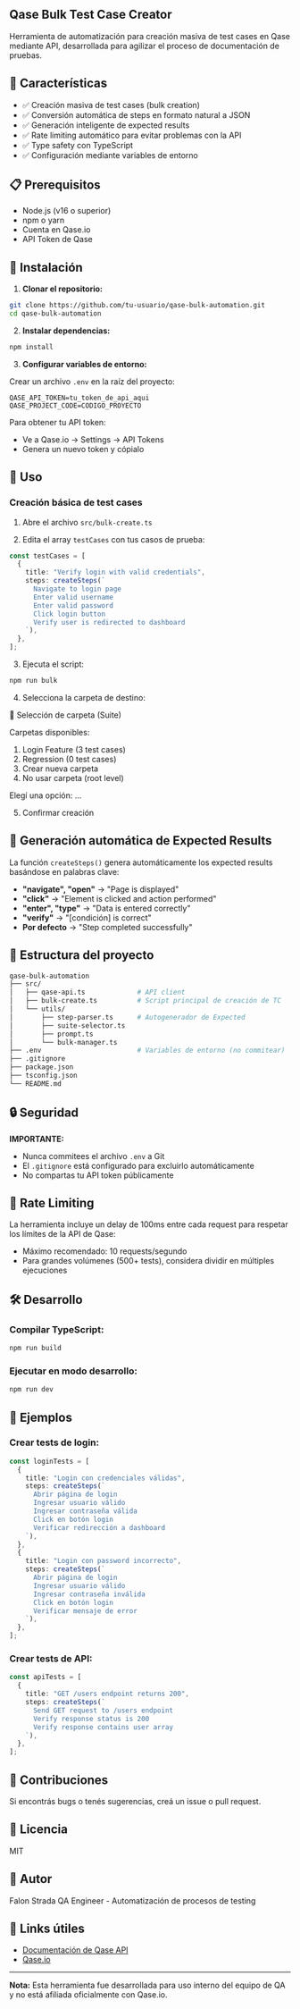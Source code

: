 ## Qase Bulk Test Case Creator

Herramienta de automatización para creación masiva de test cases en Qase mediante API, desarrollada para agilizar el proceso de documentación de pruebas.

## 🚀 Características

- ✅ Creación masiva de test cases (bulk creation)
- ✅ Conversión automática de steps en formato natural a JSON
- ✅ Generación inteligente de expected results
- ✅ Rate limiting automático para evitar problemas con la API
- ✅ Type safety con TypeScript
- ✅ Configuración mediante variables de entorno

## 📋 Prerequisitos

- Node.js (v16 o superior)
- npm o yarn
- Cuenta en Qase.io
- API Token de Qase

## 🔧 Instalación

1. **Clonar el repositorio:**

```bash
git clone https://github.com/tu-usuario/qase-bulk-automation.git
cd qase-bulk-automation
```

2. **Instalar dependencias:**

```bash
npm install
```

3. **Configurar variables de entorno:**

Crear un archivo `.env` en la raíz del proyecto:

```env
QASE_API_TOKEN=tu_token_de_api_aqui
QASE_PROJECT_CODE=CODIGO_PROYECTO
```

Para obtener tu API token:

- Ve a Qase.io → Settings → API Tokens
- Genera un nuevo token y cópialo

## 📖 Uso

### Creación básica de test cases

1. Abre el archivo `src/bulk-create.ts`

2. Edita el array `testCases` con tus casos de prueba:

```typescript
const testCases = [
  {
    title: "Verify login with valid credentials",
    steps: createSteps(`
      Navigate to login page
      Enter valid username
      Enter valid password
      Click login button
      Verify user is redirected to dashboard
    `),
  },
];
```

3. Ejecuta el script:

```bash
npm run bulk
```

4. Selecciona la carpeta de destino:

📁 Selección de carpeta (Suite)

Carpetas disponibles:

1. Login Feature (3 test cases)
2. Regression (0 test cases)
3. Crear nueva carpeta
4. No usar carpeta (root level)

Elegí una opción: ...

5. Confirmar creación

## 🤖 Generación automática de Expected Results

La función `createSteps()` genera automáticamente los expected results basándose en palabras clave:

- **"navigate", "open"** → "Page is displayed"
- **"click"** → "Element is clicked and action performed"
- **"enter", "type"** → "Data is entered correctly"
- **"verify"** → "[condición] is correct"
- **Por defecto** → "Step completed successfully"

## 📁 Estructura del proyecto

```bash
qase-bulk-automation
├── src/
│   ├── qase-api.ts             # API client
│   ├── bulk-create.ts          # Script principal de creación de TC
│   └── utils/
│       ├── step-parser.ts      # Autogenerador de Expected
│       ├── suite-selector.ts
│       ├── prompt.ts
│       └── bulk-manager.ts
├── .env                        # Variables de entorno (no commitear)
├── .gitignore
├── package.json
├── tsconfig.json
└── README.md


```

## 🔒 Seguridad

**IMPORTANTE:**

- Nunca commitees el archivo `.env` a Git
- El `.gitignore` está configurado para excluirlo automáticamente
- No compartas tu API token públicamente

## 🚦 Rate Limiting

La herramienta incluye un delay de 100ms entre cada request para respetar los límites de la API de Qase:

- Máximo recomendado: 10 requests/segundo
- Para grandes volúmenes (500+ tests), considera dividir en múltiples ejecuciones

## 🛠️ Desarrollo

### Compilar TypeScript:

```bash
npm run build
```

### Ejecutar en modo desarrollo:

```bash
npm run dev
```

## 📝 Ejemplos

### Crear tests de login:

```typescript
const loginTests = [
  {
    title: "Login con credenciales válidas",
    steps: createSteps(`
      Abrir página de login
      Ingresar usuario válido
      Ingresar contraseña válida
      Click en botón login
      Verificar redirección a dashboard
    `),
  },
  {
    title: "Login con password incorrecto",
    steps: createSteps(`
      Abrir página de login
      Ingresar usuario válido
      Ingresar contraseña inválida
      Click en botón login
      Verificar mensaje de error
    `),
  },
];
```

### Crear tests de API:

```typescript
const apiTests = [
  {
    title: "GET /users endpoint returns 200",
    steps: createSteps(`
      Send GET request to /users endpoint
      Verify response status is 200
      Verify response contains user array
    `),
  },
];
```

## 🤝 Contribuciones

Si encontrás bugs o tenés sugerencias, creá un issue o pull request.

## 📄 Licencia

MIT

## 👤 Autor

Falon Strada QA Engineer - Automatización de procesos de testing

## 🔗 Links útiles

- [Documentación de Qase API](https://developers.qase.io/)
- [Qase.io](https://qase.io/)

---

**Nota:** Esta herramienta fue desarrollada para uso interno del equipo de QA y no está afiliada oficialmente con Qase.io.

